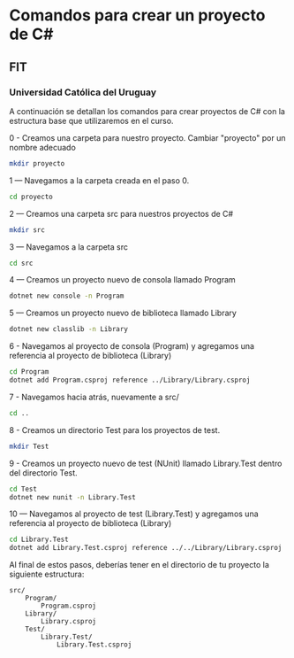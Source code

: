 # Comandos para crear un proyecto de C#
## FIT
### Universidad Católica del Uruguay

A continuación se detallan los comandos para crear proyectos de C# con la estructura base que utilizaremos en el curso.

0 - Creamos una carpeta para nuestro proyecto. Cambiar "proyecto" por un nombre adecuado

```bash
mkdir proyecto
```

1 — Navegamos a la carpeta creada en el paso 0.

```bash
cd proyecto
```

2 — Creamos una carpeta src para nuestros proyectos de C#

```bash
mkdir src
```

3 — Navegamos a la carpeta src

```bash
cd src
```

4 — Creamos un proyecto nuevo de consola llamado Program

```bash
dotnet new console -n Program
```

5 — Creamos un proyecto nuevo de biblioteca llamado Library

```bash
dotnet new classlib -n Library
```

6 - Navegamos al proyecto de consola (Program) y agregamos una referencia al proyecto de biblioteca (Library)

```bash
cd Program
dotnet add Program.csproj reference ../Library/Library.csproj
```

7 - Navegamos hacia atrás, nuevamente a src/

```bash
cd ..
```

8 - Creamos un directorio Test para los proyectos de test.

```bash
mkdir Test
```

9 - Creamos un proyecto nuevo de test (NUnit) llamado Library.Test dentro del directorio Test.

```bash
cd Test
dotnet new nunit -n Library.Test
```

10 — Navegamos al proyecto de test (Library.Test) y agregamos una referencia al proyecto de biblioteca (Library)

```bash
cd Library.Test
dotnet add Library.Test.csproj reference ../../Library/Library.csproj
```


Al final de estos pasos, deberías tener en el directorio de tu proyecto la siguiente estructura:

```
src/
    Program/
        Program.csproj
    Library/
        Library.csproj
    Test/
        Library.Test/
            Library.Test.csproj
```
